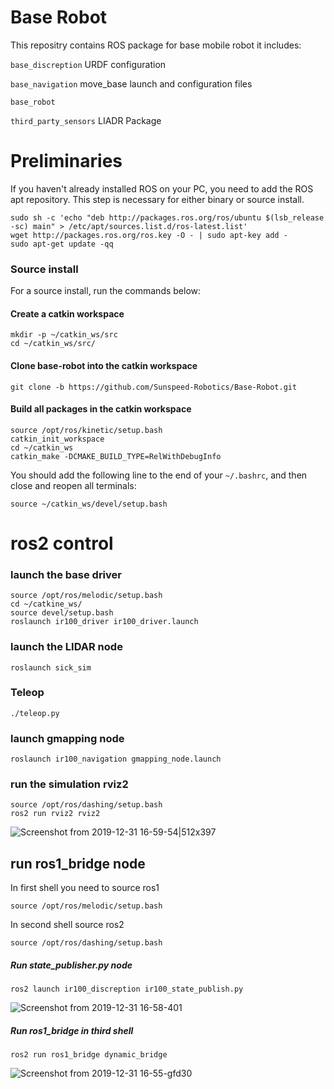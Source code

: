 # Base Robot
This repositry contains ROS package for base mobile robot it includes: 

`base_discreption` URDF configuration

`base_navigation` move_base launch and configuration files

`base_robot` 

`third_party_sensors` LIADR Package


# Preliminaries
If you haven't already installed ROS on your PC, you need to add the ROS apt repository. This step is necessary for either binary or source install.

```
sudo sh -c 'echo "deb http://packages.ros.org/ros/ubuntu $(lsb_release -sc) main" > /etc/apt/sources.list.d/ros-latest.list'
wget http://packages.ros.org/ros.key -O - | sudo apt-key add -
sudo apt-get update -qq
```

### Source install

For a source install, run the commands below:

#### Create a catkin workspace
```
mkdir -p ~/catkin_ws/src
cd ~/catkin_ws/src/
```
#### Clone base-robot into the catkin workspace
```
git clone -b https://github.com/Sunspeed-Robotics/Base-Robot.git
```
#### Build all packages in the catkin workspace
```
source /opt/ros/kinetic/setup.bash
catkin_init_workspace
cd ~/catkin_ws
catkin_make -DCMAKE_BUILD_TYPE=RelWithDebugInfo
```
You should add the following line to the end of your `~/.bashrc`, and then close and reopen all terminals:
```
source ~/catkin_ws/devel/setup.bash
```
# ros2 control 

### launch the base driver

```
source /opt/ros/melodic/setup.bash
cd ~/catkine_ws/
source devel/setup.bash
roslaunch ir100_driver ir100_driver.launch
```
### launch the LIDAR node

```
roslaunch sick_sim 
```

### Teleop

```
./teleop.py
```

### launch gmapping node

```
roslaunch ir100_navigation gmapping_node.launch
```
### run the simulation rviz2 
```
source /opt/ros/dashing/setup.bash
ros2 run rviz2 rviz2
```

![Screenshot from 2019-12-31 16-59-54|512x397](https://user-images.githubusercontent.com/36022350/72243048-cb41d300-3625-11ea-9b49-0f24d772e46d.png)


## run ros1_bridge node

In first shell you need to source ros1 
```
source /opt/ros/melodic/setup.bash
```

In second shell source ros2
```
source /opt/ros/dashing/setup.bash
```
##### Run state_publisher.py node
```
ros2 launch ir100_discreption ir100_state_publish.py
```

![Screenshot from 2019-12-31 16-58-401](https://user-images.githubusercontent.com/36022350/72243210-4905de80-3626-11ea-8a12-524b862c6b86.png)

##### Run ros1_bridge in third shell 
```
ros2 run ros1_bridge dynamic_bridge
```
![Screenshot from 2019-12-31 16-55-gfd30](https://user-images.githubusercontent.com/36022350/72399948-a151f300-3782-11ea-8585-d5a8409b623e.png)


